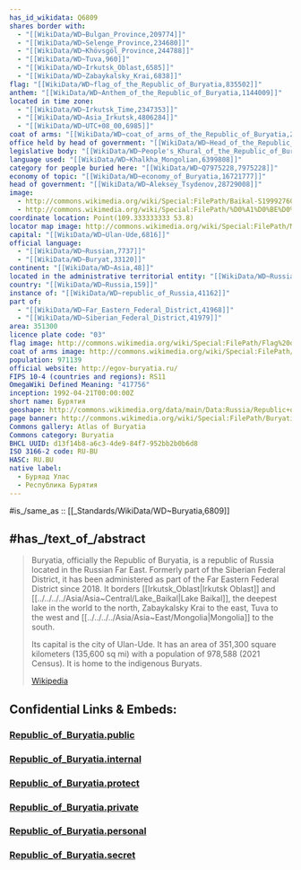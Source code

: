 ```yaml
---
has_id_wikidata: Q6809
shares border with:
  - "[[WikiData/WD~Bulgan_Province,209774]]"
  - "[[WikiData/WD~Selenge_Province,234680]]"
  - "[[WikiData/WD~Khövsgöl_Province,244788]]"
  - "[[WikiData/WD~Tuva,960]]"
  - "[[WikiData/WD~Irkutsk_Oblast,6585]]"
  - "[[WikiData/WD~Zabaykalsky_Krai,6838]]"
flag: "[[WikiData/WD~flag_of_the_Republic_of_Buryatia,835502]]"
anthem: "[[WikiData/WD~Anthem_of_the_Republic_of_Buryatia,1144009]]"
located in time zone:
  - "[[WikiData/WD~Irkutsk_Time,2347353]]"
  - "[[WikiData/WD~Asia_Irkutsk,4806284]]"
  - "[[WikiData/WD~UTC+08_00,6985]]"
coat of arms: "[[WikiData/WD~coat_of_arms_of_the_Republic_of_Buryatia,2626218]]"
office held by head of government: "[[WikiData/WD~Head_of_the_Republic_of_Buryatia,4139086]]"
legislative body: "[[WikiData/WD~People's_Khural_of_the_Republic_of_Buryatia,4313297]]"
language used: "[[WikiData/WD~Khalkha_Mongolian,6399808]]"
category for people buried here: "[[WikiData/WD~Q7975228,7975228]]"
economy of topic: "[[WikiData/WD~economy_of_Buryatia,16721777]]"
head of government: "[[WikiData/WD~Aleksey_Tsydenov,28729008]]"
image:
  - http://commons.wikimedia.org/wiki/Special:FilePath/Baikal-S1999276045323.png
  - http://commons.wikimedia.org/wiki/Special:FilePath/%D0%A1%D0%BE%D0%BB%D0%BD%D0%B5%D1%87%D0%BD%D1%8B%D0%B9%20%D0%B4%D0%B5%D0%BD%D1%8C%20%D0%BD%D0%B0%20%D0%BF%D0%B5%D1%80%D0%B5%D0%B2%D0%B0%D0%BB%D0%B5.jpg
coordinate location: Point(109.333333333 53.8)
locator map image: http://commons.wikimedia.org/wiki/Special:FilePath/Map%20of%20Russia%20%282014%E2%80%932022%29%20-%20Buryatia.svg
capital: "[[WikiData/WD~Ulan-Ude,6816]]"
official language:
  - "[[WikiData/WD~Russian,7737]]"
  - "[[WikiData/WD~Buryat,33120]]"
continent: "[[WikiData/WD~Asia,48]]"
located in the administrative territorial entity: "[[WikiData/WD~Russia,159]]"
country: "[[WikiData/WD~Russia,159]]"
instance of: "[[WikiData/WD~republic_of_Russia,41162]]"
part of:
  - "[[WikiData/WD~Far_Eastern_Federal_District,41968]]"
  - "[[WikiData/WD~Siberian_Federal_District,41979]]"
area: 351300
licence plate code: "03"
flag image: http://commons.wikimedia.org/wiki/Special:FilePath/Flag%20of%20Buryatia.svg
coat of arms image: http://commons.wikimedia.org/wiki/Special:FilePath/Coat%20of%20Arms%20of%20Buryatia.svg
population: 971139
official website: http://egov-buryatia.ru/
FIPS 10-4 (countries and regions): RS11
OmegaWiki Defined Meaning: "417756"
inception: 1992-04-21T00:00:00Z
short name: Бурятия
geoshape: http://commons.wikimedia.org/data/main/Data:Russia/Republic+of+Buryatia.map
page banner: http://commons.wikimedia.org/wiki/Special:FilePath/Buryatia%20banner%20Buddhist%20temple%20near%20Arshan.jpg
Commons gallery: Atlas of Buryatia
Commons category: Buryatia
BHCL UUID: d13f14b8-a6c3-4de9-84f7-952bb2b0b6d8
ISO 3166-2 code: RU-BU
HASC: RU.BU
native label:
  - Буряад Улас
  - Республика Бурятия
---
```


#is_/same_as :: [[_Standards/WikiData/WD~Buryatia,6809]] 



## #has_/text_of_/abstract 


> Buryatia, officially the Republic of Buryatia, is a republic of Russia located in the Russian Far East. 
> Formerly part of the Siberian Federal District, 
> it has been administered as part of the Far Eastern Federal District since 2018. 
> It borders [[Irkutsk_Oblast|Irkutsk Oblast]] and [[../../../../Asia/Asia~Central/Lake_Baikal|Lake Baikal]], the deepest lake in the world to the north, 
> Zabaykalsky Krai to the east, Tuva to the west and [[../../../../Asia/Asia~East/Mongolia|Mongolia]] to the south. 
> 
> Its capital is the city of Ulan-Ude. 
> It has an area of 351,300 square kilometers (135,600 sq mi) with a population of 978,588 (2021 Census). 
> It is home to the indigenous Buryats.
>
> [Wikipedia](https://en.wikipedia.org/wiki/Buryatia) 




## Confidential Links & Embeds: 

### [Republic_of_Buryatia.public](/_public/\Earth\Continent\Europe\Europe~East\Russia\SiberiaRepublic_of_Buryatia.public.md) 

### [Republic_of_Buryatia.internal](/_internal/\Earth\Continent\Europe\Europe~East\Russia\SiberiaRepublic_of_Buryatia.internal.md) 

### [Republic_of_Buryatia.protect](/_protect/\Earth\Continent\Europe\Europe~East\Russia\SiberiaRepublic_of_Buryatia.protect.md) 

### [Republic_of_Buryatia.private](/_private/\Earth\Continent\Europe\Europe~East\Russia\SiberiaRepublic_of_Buryatia.private.md) 

### [Republic_of_Buryatia.personal](/_personal/\Earth\Continent\Europe\Europe~East\Russia\SiberiaRepublic_of_Buryatia.personal.md) 

### [Republic_of_Buryatia.secret](/_secret/\Earth\Continent\Europe\Europe~East\Russia\SiberiaRepublic_of_Buryatia.secret.md)

